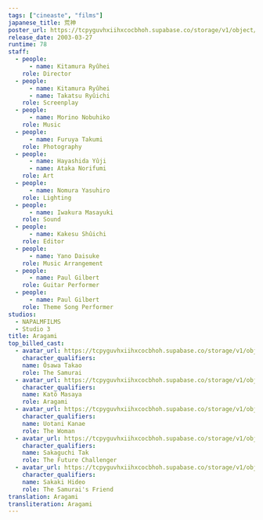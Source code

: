 ```yaml
---
tags: ["cineaste", "films"]
japanese_title: 荒神
poster_url: https://tcpyguvhxiihxcocbhoh.supabase.co/storage/v1/object/public/godzilla-cineaste-public/content/films/aragami-2003/posters/aragami-2003.jpg
release_date: 2003-03-27
runtime: 78
staff:
  - people:
      - name: Kitamura Ryûhei
    role: Director
  - people:
      - name: Kitamura Ryûhei
      - name: Takatsu Ryûichi
    role: Screenplay
  - people:
      - name: Morino Nobuhiko
    role: Music
  - people:
      - name: Furuya Takumi
    role: Photography
  - people:
      - name: Hayashida Yûji
      - name: Ataka Norifumi
    role: Art
  - people:
      - name: Nomura Yasuhiro
    role: Lighting
  - people:
      - name: Iwakura Masayuki
    role: Sound
  - people:
      - name: Kakesu Shûichi
    role: Editor
  - people:
      - name: Yano Daisuke
    role: Music Arrangement
  - people:
      - name: Paul Gilbert
    role: Guitar Performer
  - people:
      - name: Paul Gilbert
    role: Theme Song Performer
studios:
  - NAPALMFILMS
  - Studio 3
title: Aragami
top_billed_cast:
  - avatar_url: https://tcpyguvhxiihxcocbhoh.supabase.co/storage/v1/object/public/godzilla-cineaste-public/content/films/aragami-2003/cast-avatars/takao-osawa-0.jpg
    character_qualifiers:
    name: Ôsawa Takao
    role: The Samurai
  - avatar_url: https://tcpyguvhxiihxcocbhoh.supabase.co/storage/v1/object/public/godzilla-cineaste-public/content/films/aragami-2003/cast-avatars/masaya-kato-0.jpg
    character_qualifiers:
    name: Katô Masaya
    role: Aragami
  - avatar_url: https://tcpyguvhxiihxcocbhoh.supabase.co/storage/v1/object/public/godzilla-cineaste-public/content/films/aragami-2003/cast-avatars/kanae-uotani-0.jpg
    character_qualifiers:
    name: Uotani Kanae
    role: The Woman
  - avatar_url: https://tcpyguvhxiihxcocbhoh.supabase.co/storage/v1/object/public/godzilla-cineaste-public/content/films/aragami-2003/cast-avatars/tak-sakaguchi-0.jpg
    character_qualifiers:
    name: Sakaguchi Tak
    role: The Future Challenger
  - avatar_url: https://tcpyguvhxiihxcocbhoh.supabase.co/storage/v1/object/public/godzilla-cineaste-public/content/films/aragami-2003/cast-avatars/hideo-sakaki-0.jpg
    character_qualifiers:
    name: Sakaki Hideo
    role: The Samurai's Friend
translation: Aragami
transliteration: Aragami
---
```

